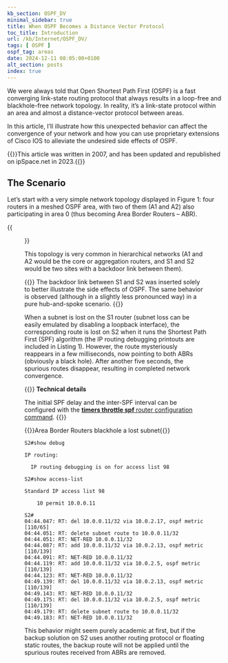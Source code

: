 ```yaml
---
kb_section: OSPF_DV
minimal_sidebar: true
title: When OSPF Becomes a Distance Vector Protocol
toc_title: Introduction
url: /kb/Internet/OSPF_DV/
tags: [ OSPF ]
ospf_tag: areas
date: 2024-12-11 08:05:00+0100
alt_section: posts
index: true
---
```

We were always told that Open Shortest Path First (OSPF) is a fast converging link-state routing protocol that always results in a loop-free and blackhole-free network topology. In reality, it’s a link-state protocol within an area and almost a distance-vector protocol between areas.

In this article, I’ll illustrate how this unexpected behavior can affect the convergence of your network and how you can use proprietary extensions of Cisco IOS to alleviate the undesired side effects of OSPF.
<!--more-->

{{<note migrated>}}This article was written in 2007, and has been updated and republished on ipSpace.net in 2023.{{</note>}}

## The Scenario

Let’s start with a very simple network topology displayed in Figure 1: four routers in a meshed OSPF area, with two of them (A1 and A2) also participating in area 0 (thus becoming Area Border Routers – ABR).

{{<figure src="/kb/Internet/OSPF_DV/NetDiagram.jpg" caption="Sample network topology">}}

This topology is very common in hierarchical networks (A1 and A2 would be the core or aggregation routers, and S1 and S2 would be two sites with a backdoor link between them).

{{<note>}}
The backdoor link between S1 and S2 was inserted solely to better illustrate the side effects of OSPF. The same behavior is observed (although in a slightly less pronounced way) in a pure hub-and-spoke scenario.
{{</note>}}

When a subnet is lost on the S1 router (subnet loss can be easily emulated by disabling a loopback interface), the corresponding route is lost on S2 when it runs the Shortest Path First (SPF) algorithm (the IP routing debugging printouts are included in Listing 1). However, the route mysteriously reappears in a few milliseconds, now pointing to both ABRs (obviously a black hole). After another five seconds, the spurious routes disappear, resulting in completed network convergence.

{{<note>}}
**Technical details**

The initial SPF delay and the inter-SPF interval can be configured with the [**timers throttle spf** router configuration command](http://www.cisco.com/en/US/products/ps6350/products_configuration_guide_chapter09186a00804556e3.html).
{{</note>}}

{{<cc>}}Area Border Routers blackhole a lost subnet{{</cc>}}
```
S2#show debug

IP routing:

  IP routing debugging is on for access list 98

S2#show access-list

Standard IP access list 98

    10 permit 10.0.0.11

S2#
04:44.047: RT: del 10.0.0.11/32 via 10.0.2.17, ospf metric [110/65]
04:44.051: RT: delete subnet route to 10.0.0.11/32
04:44.051: RT: NET-RED 10.0.0.11/32
04:44.087: RT: add 10.0.0.11/32 via 10.0.2.13, ospf metric [110/139]
04:44.091: RT: NET-RED 10.0.0.11/32
04:44.119: RT: add 10.0.0.11/32 via 10.0.2.5, ospf metric [110/139]
04:44.123: RT: NET-RED 10.0.0.11/32
04:49.139: RT: del 10.0.0.11/32 via 10.0.2.13, ospf metric [110/139]
04:49.143: RT: NET-RED 10.0.0.11/32
04:49.175: RT: del 10.0.0.11/32 via 10.0.2.5, ospf metric [110/139]
04:49.179: RT: delete subnet route to 10.0.0.11/32
04:49.183: RT: NET-RED 10.0.0.11/32
```

This behavior might seem purely academic at first, but if the backup solution on S2 uses another routing protocol or floating static routes, the backup route will not be applied until the spurious routes received from ABRs are removed.
